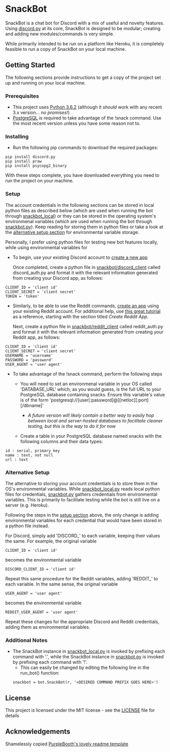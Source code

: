 # SnackBot

SnackBot is a chat bot for Discord with a mix of useful and novelty features. Using [discord.py](https://github.com/Rapptz/discord.py) at its core, SnackBot is designed to be modular; creating and adding new modules/commands is very simple.

While primarily intended to be run on a platform like Heroku, it is completely feasible to run a copy of SnackBot on your local machine.

## Getting Started

The following sections provide instructions to get a copy of the project set up and running on your local machine.

### Prerequisites

- This project uses [Python 3.6.2](https://www.python.org/downloads/) (although it _should_ work with any recent 3.x version... _no promises!_)
- [PostgreSQL](https://www.postgresql.org/download/) is required to take advantage of the !snack command. Use the most recent version unless you have some reason not to.

### Installing

- Run the following pip commands to download the required packages:

```
pip install discord.py
pip install praw
pip install psycopg2_binary
```
With these steps complete, you have downloaded everything you need to run the project on your machine.

### Setup

The account credentials in the following sections can be stored in local python files as described below (which are used when running the bot through [snackbot_local](snackbot/snackbot_local.py)) or they can be stored in the operating system's environmenal variables (which are used when running the bot through [snackbot.py](snackbot/snackbot.py)). Keep reading for storing them in python files or take a look at the [alternative setup section](#alternative-setup) for environmental variable storage.

Personally, I prefer using python files for testing new bot features locally, while using environmental variables for 

- To begin, use your existing Discord account to [create a new app](https://discordapp.com/developers/applications/me)

    Once completed, create a python file in [snackbot/discord_client](snackbot/discord_client) called discord_auth.py and format it with the relevant information generated from creating your Discord app, as follows:

```
CLIENT_ID = 'client id'
CLIENT_SECRET = 'client secret'
TOKEN = 'token'
```
    
- Similarly, to be able to use the Reddit commands, [create an app](https://www.reddit.com/prefs/apps/) using your existing Reddit account. For additional help, use [this great tutorial](http://pythonforengineers.com/build-a-reddit-bot-part-1/) as a reference, starting with the section titled *Create Reddit App*.

    Next, create a python file in [snackbot/reddit_client](snackbot/reddit_client) called reddit_auth.py and format it with the relevant information generated from creating your Reddit app, as follows:
    
```
CLIENT_ID = 'client id'
CLIENT_SECRET = 'client secret'
USERNAME = 'username'
PASSWORD = 'password'
USER_AGENT = 'user agent'
```

- To take advantage of the !snack command, perform the following steps

  - You will need to set an environmenal variable in your OS called 'DATABASE_URL' which, as you would guess, is the full URL to your PostgreSQL database containing snacks. Ensure this variable's value is of the form 'postgresql://[user[:password]@][netloc][:port][/dbname]'
    - _A future version will likely contain a better way to easily hop between local and server-hosted databases to facilitate cleaner testing, but this is the way to do it for now_
  
  - Create a table in your PostgreSQL database named snacks with the following columns and their data types:

```
id : serial, primary key
name : text, not null
url : text
```

### Alternative Setup

The alternative to storing your account credentials is to store them in the OS's environmental variables. While [snackbot_local.py](snackbot/snackbot_local.py) reads local python files for credentials, [snackbot.py](snackbot/snackbot.py) gathers credentials from environmental variables. This is primarily to facilitate testing while the bot is still live on a server (e.g. Heroku).

Following the steps in the [setup section](#setup) above, the only change is adding environmental variables for each credential that would have been stored in a python file instead.

For Discord, simply add 'DISCORD_' to each variable, keeping their values the same. For example, the original variable
```
CLIENT_ID = 'client id'
```
becomes the environmental variable
```
DISCORD_CLIENT_ID = 'client id'
```

Repeat this same procedure for the Reddit variables, adding 'REDDIT_' to each variable. In the same sense, the original variable
```
USER_AGENT = 'user agent'
```
becomes the environmental variable
```
REDDIT_USER_AGENT = 'user agent'
```

Repeat these changes for the appropriate Discord and Reddit credentials, adding them as environmental variables.

### Additional Notes

- The SnackBot instance in [snackbot_local.py](snackbot/snackbot_local.py) is invoked by prefixing each command with '.', while the SnackBot instance in [snackbot.py](snackbot/snackbot.py) is invoked by prefixing each command with '!'.
  - This can easily be changed by editing the following line in the run_bot() function:
  ```
  snackbot = bot.SnackBot(r, '<DESIRED COMMAND PREFIX GOES HERE>')
  ```

## License

This project is licensed under the MIT license - see the [LICENSE](LICENSE) file for details

## Acknowledgements

Shamelessly copied [PurpleBooth's lovely readme template](https://gist.github.com/PurpleBooth/109311bb0361f32d87a2)
